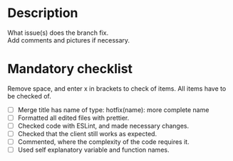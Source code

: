 # Description

What issue(s) does the branch fix.  
Add comments and pictures if necessary.

# Mandatory checklist

Remove space, and enter x in brackets to check of items. All items have to be checked of.

- [ ] Merge title has name of type: hotfix(name): more complete name
- [ ] Formatted all edited files with prettier.
- [ ] Checked code with ESLint, and made necessary changes.
- [ ] Checked that the client still works as expected.
- [ ] Commented, where the complexity of the code requires it.
- [ ] Used self explanatory variable and function names.
